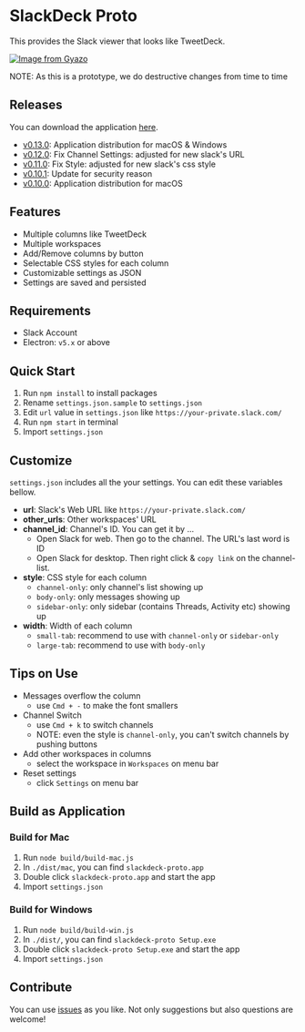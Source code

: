 # SlackDeck Proto

This provides the Slack viewer that looks like TweetDeck.

[![Image from Gyazo](https://i.gyazo.com/0613980a28e63cfcb3a3a194c6d48875.gif)](https://gyazo.com/0613980a28e63cfcb3a3a194c6d48875)

NOTE: As this is a prototype, we do destructive changes from time to time

## Releases

You can download the application [here](https://github.com/blue0513/slackdeck-proto/releases).

+ [v0.13.0](https://github.com/blue0513/slackdeck-proto/releases/tag/0.13.0): Application distribution for macOS & Windows
+ [v0.12.0](https://github.com/blue0513/slackdeck-proto/releases/tag/0.12.0): Fix Channel Settings: adjusted for new slack's URL
+ [v0.11.0](https://github.com/blue0513/slackdeck-proto/releases/tag/0.11.0): Fix Style: adjusted for new slack's css style
+ [v0.10.1](https://github.com/blue0513/slackdeck-proto/releases/tag/0.10.1): Update for security reason
+ [v0.10.0](https://github.com/blue0513/slackdeck-proto/releases/tag/0.10.0): Application distribution for macOS

## Features

+ Multiple columns like TweetDeck
+ Multiple workspaces
+ Add/Remove columns by button
+ Selectable CSS styles for each column
+ Customizable settings as JSON
+ Settings are saved and persisted

## Requirements

+ Slack Account
+ Electron: `v5.x` or above

## Quick Start

1. Run `npm install` to install packages
2. Rename `settings.json.sample` to `settings.json`
3. Edit `url` value in `settings.json` like `https://your-private.slack.com/`
4. Run `npm start` in terminal
5. Import `settings.json`

## Customize

`settings.json` includes all the your settings.
You can edit these variables bellow.

+ **url**: Slack's Web URL like `https://your-private.slack.com/`
+ **other_urls**: Other workspaces' URL
+ **channel_id**: Channel's ID. You can get it by ...
  + Open Slack for web. Then go to the channel. The URL's last word is ID
  + Open Slack for desktop. Then right click & `copy link` on the channel-list.
+ **style**: CSS style for each column
  + `channel-only`: only channel's list showing up
  + `body-only`: only messages showing up
  + `sidebar-only`: only sidebar (contains Threads, Activity etc)  showing up
+ **width**: Width of each column
  + `small-tab`: recommend to use with `channel-only` or `sidebar-only`
  + `large-tab`: recommend to use with `body-only`

## Tips on Use

+ Messages overflow the column
  + use `Cmd + -` to make the font smallers
+ Channel Switch
  + use `Cmd + k` to switch channels
  + NOTE: even the style is `channel-only`, you can't switch channels by pushing buttons
+ Add other workspaces in columns
  + select the workspace in `Workspaces` on menu bar
+ Reset settings
  + click `Settings` on menu bar

## Build as Application

### Build for Mac

1. Run `node build/build-mac.js`
2. In `./dist/mac`, you can find `slackdeck-proto.app`
3. Double click `slackdeck-proto.app` and start the app
4. Import `settings.json`

### Build for Windows

1. Run `node build/build-win.js`
2. In `./dist/`, you can find `slackdeck-proto Setup.exe`
3. Double click `slackdeck-proto Setup.exe` and start the app
4. Import `settings.json`

## Contribute

You can use [issues](https://github.com/blue0513/slackdeck-proto/issues) as you like.
Not only suggestions but also questions are welcome!
